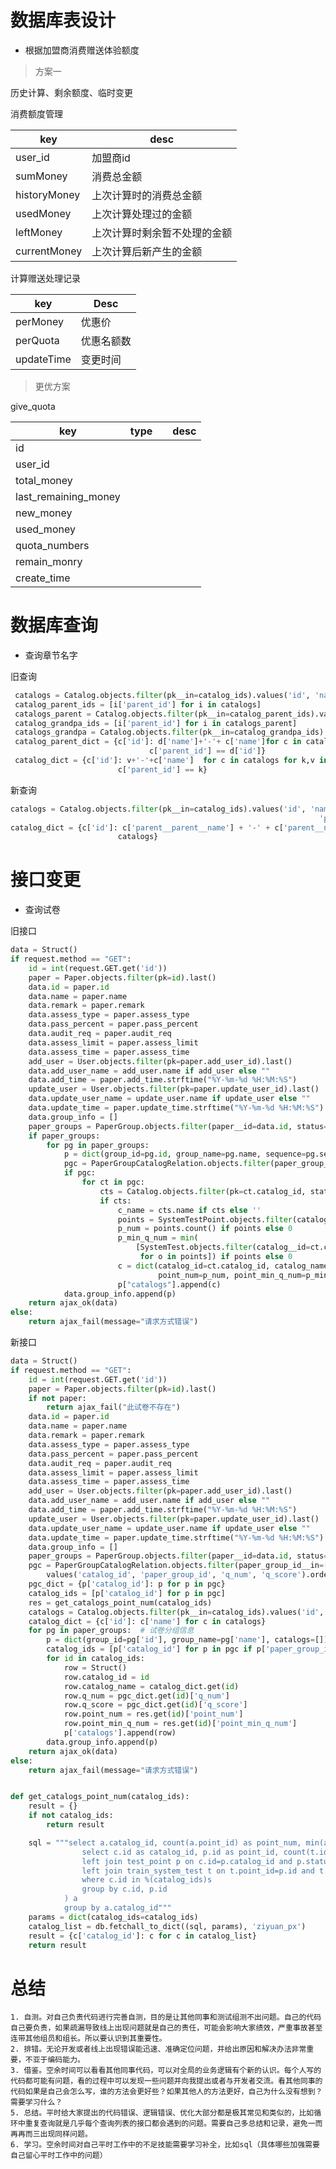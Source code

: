 # 数据库表设计

- 根据加盟商消费赠送体验额度

> 方案一

历史计算、剩余额度、临时变更

消费额度管理

| key          | desc                         |
| ------------ | ---------------------------- |
| user_id      | 加盟商id                     |
| sumMoney     | 消费总金额                   |
| historyMoney | 上次计算时的消费总金额       |
| usedMoney    | 上次计算处理过的金额         |
| leftMoney    | 上次计算时剩余暂不处理的金额 |
| currentMoney | 上次计算后新产生的金额       |

计算赠送处理记录

| key        | Desc       |
| ---------- | ---------- |
| perMoney   | 优惠价     |
| perQuota   | 优惠名额数 |
| updateTime | 变更时间   |

> 更优方案

give_quota

| key                  | type |      | desc |
| -------------------- | ---- | ---- | ---- |
| id                   |      |      |      |
| user_id              |      |      |      |
| total_money          |      |      |      |
| last_remaining_money |      |      |      |
| new_money            |      |      |      |
| used_money           |      |      |      |
| quota_numbers        |      |      |      |
| remain_monry         |      |      |      |
| create_time          |      |      |      |

# 数据库查询

- 查询章节名字

旧查询

```python
 catalogs = Catalog.objects.filter(pk__in=catalog_ids).values('id', 'name', 'parent_id', 'level')
 catalog_parent_ids = [i['parent_id'] for i in catalogs]
 catalogs_parent = Catalog.objects.filter(pk__in=catalog_parent_ids).values('id', 'name', 'parent_id')
 catalog_grandpa_ids = [i['parent_id'] for i in catalogs_parent]
 catalogs_grandpa = Catalog.objects.filter(pk__in=catalog_grandpa_ids).values('id', 'name')
 catalog_parent_dict = {c['id']: d['name']+'-'+ c['name']for c in catalogs_parent for d in catalogs_grandpa if
                               c['parent_id'] == d['id']}
 catalog_dict = {c['id']: v+'-'+c['name']  for c in catalogs for k,v in catalog_parent_dict.items() if
                        c['parent_id'] == k}
```

新查询

```python
catalogs = Catalog.objects.filter(pk__in=catalog_ids).values('id', 'name', 'parent_id', 'level', 'parent__name',
                                                                     'parent__parent__name')
catalog_dict = {c['id']: c['parent__parent__name'] + '-' + c['parent__name'] + '-' + c['name'] for c in
                        catalogs}
```

# 接口变更

- 查询试卷

旧接口

```python
data = Struct()
if request.method == "GET":
    id = int(request.GET.get('id'))
    paper = Paper.objects.filter(pk=id).last()
    data.id = paper.id
    data.name = paper.name
    data.remark = paper.remark
    data.assess_type = paper.assess_type
    data.pass_percent = paper.pass_percent
    data.audit_req = paper.audit_req
    data.assess_limit = paper.assess_limit
    data.assess_time = paper.assess_time
    add_user = User.objects.filter(pk=paper.add_user_id).last()
    data.add_user_name = add_user.name if add_user else ""
    data.add_time = paper.add_time.strftime("%Y-%m-%d %H:%M:%S")
    update_user = User.objects.filter(pk=paper.update_user_id).last()
    data.update_user_name = update_user.name if update_user else ""
    data.update_time = paper.update_time.strftime("%Y-%m-%d %H:%M:%S")
    data.group_info = []
    paper_groups = PaperGroup.objects.filter(paper__id=data.id, status=1)
    if paper_groups:
        for pg in paper_groups:
            p = dict(group_id=pg.id, group_name=pg.name, sequence=pg.sequence, catalogs=[])
            pgc = PaperGroupCatalogRelation.objects.filter(paper_group__id=p["group_id"], status=1)
            if pgc:
                for ct in pgc:
                    cts = Catalog.objects.filter(pk=ct.catalog_id, status=1).last()
                    if cts:
                        c_name = cts.name if cts else ''
                        points = SystemTestPoint.objects.filter(catalog__id=ct.catalog_id, status=1)
                        p_num = points.count() if points else 0
                        p_min_q_num = min(
                            [SystemTest.objects.filter(catalog__id=ct.catalog_id, point=o.id, status=1).count()
                             for o in points]) if points else 0
                        c = dict(catalog_id=ct.catalog_id, catalog_name=c_name, q_num=ct.q_num, q_score=ct.q_score,
                                 point_num=p_num, point_min_q_num=p_min_q_num)
                        p["catalogs"].append(c)
            data.group_info.append(p)
    return ajax_ok(data)
else:
    return ajax_fail(message="请求方式错误")
```

新接口

```python
data = Struct()
if request.method == "GET":
    id = int(request.GET.get('id'))
    paper = Paper.objects.filter(pk=id).last()
    if not paper:
        return ajax_fail("此试卷不存在")
    data.id = paper.id
    data.name = paper.name
    data.remark = paper.remark
    data.assess_type = paper.assess_type
    data.pass_percent = paper.pass_percent
    data.audit_req = paper.audit_req
    data.assess_limit = paper.assess_limit
    data.assess_time = paper.assess_time
    add_user = User.objects.filter(pk=paper.add_user_id).last()
    data.add_user_name = add_user.name if add_user else ""
    data.add_time = paper.add_time.strftime("%Y-%m-%d %H:%M:%S")
    update_user = User.objects.filter(pk=paper.update_user_id).last()
    data.update_user_name = update_user.name if update_user else ""
    data.update_time = paper.update_time.strftime("%Y-%m-%d %H:%M:%S")
    data.group_info = []
    paper_groups = PaperGroup.objects.filter(paper__id=data.id, status=1).values('id', 'name').order_by("sequence")
    pgc = PaperGroupCatalogRelation.objects.filter(paper_group_id__in=[pg['id'] for pg in paper_groups], status=1).\
        values('catalog_id', 'paper_group_id', 'q_num', 'q_score').order_by('sequence')
    pgc_dict = {p['catalog_id']: p for p in pgc}
    catalog_ids = [p['catalog_id'] for p in pgc]
    res = get_catalogs_point_num(catalog_ids)
    catalogs = Catalog.objects.filter(pk__in=catalog_ids).values('id', 'name')
    catalog_dict = {c['id']: c['name'] for c in catalogs}
    for pg in paper_groups:  # 试卷分组信息
        p = dict(group_id=pg['id'], group_name=pg['name'], catalogs=[])
        catalog_ids = [p['catalog_id'] for p in pgc if p['paper_group_id'] == pg['id']]
        for id in catalog_ids:
            row = Struct()
            row.catalog_id = id
            row.catalog_name = catalog_dict.get(id)
            row.q_num = pgc_dict.get(id)['q_num']
            row.q_score = pgc_dict.get(id)['q_score']
            row.point_num = res.get(id)['point_num']
            row.point_min_q_num = res.get(id)['point_min_q_num']
            p['catalogs'].append(row)
        data.group_info.append(p)
    return ajax_ok(data)
else:
    return ajax_fail(message="请求方式错误")


def get_catalogs_point_num(catalog_ids):
    result = {}
    if not catalog_ids:
        return result

    sql = """select a.catalog_id, count(a.point_id) as point_num, min(a.q_num) as point_min_q_num  from (
                select c.id as catalog_id, p.id as point_id, count(t.id) as q_num from train_catalog c 
                left join test_point p on c.id=p.catalog_id and p.status=1
                left join train_system_test t on t.point_id=p.id and t.status=1
                where c.id in %(catalog_ids)s
                group by c.id, p.id
            ) a
            group by a.catalog_id"""
    params = dict(catalog_ids=catalog_ids)
    catalog_list = db.fetchall_to_dict((sql, params), 'ziyuan_px')
    result = {c['catalog_id']: c for c in catalog_list}
    return result
```

# 总结

```
1. 自测。对自己负责代码进行完善自测，目的是让其他同事和测试组测不出问题。自己的代码自己要负责，如果疏漏导致线上出现问题就是自己的责任，可能会影响大家绩效，严重事故甚至连带其他组员和组长。所以要认识到其重要性。
2. 排错。无论开发或者线上出现错误能迅速、准确定位问题，并给出原因和解决办法非常重要，不亚于编码能力。
3. 借鉴。空余时间可以看看其他同事代码，可以对全局的业务逻辑有个新的认识。每个人写的代码都可能有问题，看的过程中可以发现一些问题并向我提出或者与开发者交流。看其他同事的代码如果是自己会怎么写，谁的方法会更好些？如果其他人的方法更好，自己为什么没有想到？需要学习什么？
5. 总结。平时给大家提出的代码错误、逻辑错误、优化大部分都是极其常见和类似的，比如循环中重复查询就是几乎每个查询列表的接口都会遇到的问题。需要自己多总结和记录，避免一而再再而三出现同样问题。
6. 学习。空余时间对自己平时工作中的不足技能需要学习补全，比如sql（具体哪些加强需要自己留心平时工作中的问题）
```

